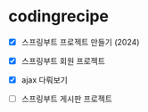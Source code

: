 # codingrecipe 

- [x] 스프링부트 프로젝트 만들기 (2024)
  
- [x] 스프링부트 회원 프로젝트

- [x] ajax 다뤄보기

- [ ] 스프링부트 게시판 프로젝트